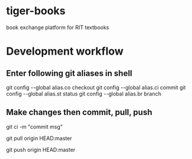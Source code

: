# tiger-books
book exchange platform for RIT textbooks

# Development workflow

## Enter following git aliases in shell

git config --global alias.co checkout
git config --global alias.ci commit
git config --global alias.st status
git config --global alias.br branch

## Make changes then commit, pull, push

git ci -m "commit msg"

git pull origin HEAD:master

git push origin HEAD:master
